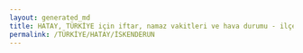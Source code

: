 ```yaml
---
layout: generated_md
title: HATAY, TÜRKİYE için iftar, namaz vakitleri ve hava durumu - ilçe/eyalet seç
permalink: /TÜRKİYE/HATAY/İSKENDERUN
---
```


<script type="text/javascript">
  var country = TÜRKİYE;
  var city = HATAY;
  var state = İSKENDERUN;
  var lat = 72;
  var lon = 21;
</script>
